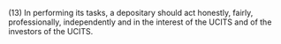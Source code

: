 (13) In performing its tasks, a depositary should act honestly, fairly, professionally, independently and in the interest of the UCITS and of the investors of the UCITS.